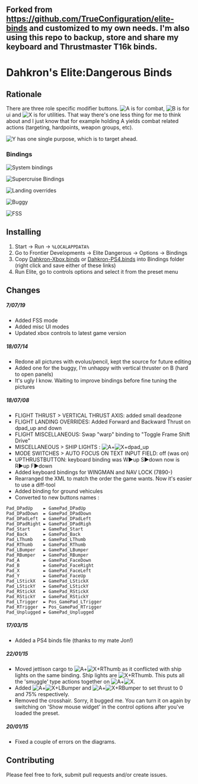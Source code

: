 Forked from https://github.com/TrueConfiguration/elite-binds and customized to my own needs.
I'm also using this repo to backup, store and share my keyboard and Thrustmaster T16k binds.
---


# Dahkron's Elite:Dangerous Binds

## Rationale

There are three role specific modifier buttons.  ![A](images/a_s.jpg) is for combat, ![B](images/b_s.jpg) is for ui and ![X](images/x_s.jpg) is for utilities.  That way there's one less thing for me to think about and I just know that for example holding A yields combat related actions (targeting, hardpoints, weapon groups, etc).

![Y](images/y_s.jpg) has one single purpose, which is to target ahead.

### Bindings

![System bindings](images/xbox/system.png)

![Supercruise Bindings](images/xbox/supercruise.png)

![Landing overrides](images/xbox/landing.png)

![Buggy](images/xbox/buggy.png)

![FSS](images/xbox/fss.png)

## Installing

1. Start &rarr; Run &rarr; `%LOCALAPPDATA%`
2. Go to Frontier Developments &rarr; Elite Dangerous &rarr; Options &rarr; Bindings
3. Copy [Dahkron-Xbox.binds](Dahkron-Xbox.binds) or [Dahkron-PS4.binds](Dahkron-PS4.binds) into Bindings folder (right click and save either of these links)
4. Run Elite, go to controls options and select it from the preset menu

## Changes

##### 7/07/19
* Added FSS mode
* Added misc UI modes
* Updated xbox controls to latest game version

##### 18/07/14

* Redone all pictures with evolus/pencil, kept the source for future editing
* Added one for the buggy, I'm unhappy with vertical thruster on B (hard to open panels)
* It's ugly I know. Waiting to improve bindings before fine tuning the pictures

##### 18/07/08

* FLIGHT THRUST > VERTICAL THRUST AXIS: added small deadzone
* FLIGHT LANDING OVERRIDES: Added Forward and Backward Thrust on dpad_up and down
* FLIGHT MISCELLANEOUS: Swap "warp" binding to "Toggle Frame Shift Drive"
* MISCELLANEOUS > SHIP LIGHTS : ![A](images/a_s.jpg)+![X](images/x_s.jpg)+dpad_up
* MODE SWITCHES > AUTO FOCUS ON TEXT INPUT FIELD: off (was on)
* UPTHRUSTBUTTON: keyboard binding was W►up S►down now is R►up F►down
* Added keyboard bindings for WINGMAN and NAV LOCK (7890-)
* Rearranged the XML to match the order the game wants. Now it's easier to use a diff-tool
* Added binding for ground vehicules
* Converted to new buttons names :
```
Pad_DPadUp    ► GamePad_DPadUp
Pad_DPadDown  ► GamePad_DPadDown
Pad_DPadLeft  ► GamePad_DPadLeft
Pad_DPadRight ► GamePad_DPadRigh
Pad_Start     ► GamePad_Start
Pad_Back      ► GamePad_Back
Pad_LThumb    ► GamePad_LThumb
Pad_RThumb    ► GamePad_RThumb
Pad_LBumper   ► GamePad_LBumper
Pad_RBumper   ► GamePad_RBumper
Pad_A         ► GamePad_FaceDown
Pad_B         ► GamePad_FaceRight
Pad_X         ► GamePad_FaceLeft
Pad_Y         ► GamePad_FaceUp
Pad_LStickX   ► GamePad_LStickX
Pad_LStickY   ► GamePad_LStickY
Pad_RStickX   ► GamePad_RStickX
Pad_RStickY   ► GamePad_RStickY
Pad_LTrigger  ► Pos_GamePad_LTrigger
Pad_RTrigger  ► Pos_GamePad_RTrigger
Pad_Unplugged ► GamePad_Unplugged
```

##### 17/03/15

 * Added a PS4 binds file (thanks to my mate Jon!)

##### 22/01/15

* Moved jettison cargo to ![A](images/a_s.jpg)+![X](images/x_s.jpg)+RThumb as it conflicted with ship lights on the same binding. Ship lights are ![X](images/x_s.jpg)+RThumb. This puts all the 'smuggle' type actions together on ![A](images/a_s.jpg)+![X](images/x_s.jpg).
* Added ![A](images/a_s.jpg)+![X](images/x_s.jpg)+LBumper and ![A](images/a_s.jpg)+![X](images/x_s.jpg)+RBumper to set thrust to 0 and 75% respectively.
* Removed the crosshair.  Sorry, it bugged me.  You can turn it on again by switching on 'Show mouse widget' in the control options after you've loaded the preset.

##### 20/01/15

* Fixed a couple of errors on the diagrams.

## Contributing

Please feel free to fork, submit pull requests and/or create issues.
